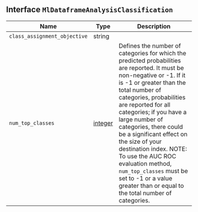 ## Interface `MlDataframeAnalysisClassification`

| Name | Type | Description |
| - | - | - |
| `class_assignment_objective` | string | &nbsp; |
| `num_top_classes` | [integer](./integer.md) | Defines the number of categories for which the predicted probabilities are reported. It must be non-negative or -1. If it is -1 or greater than the total number of categories, probabilities are reported for all categories; if you have a large number of categories, there could be a significant effect on the size of your destination index. NOTE: To use the AUC ROC evaluation method, `num_top_classes` must be set to -1 or a value greater than or equal to the total number of categories. |
